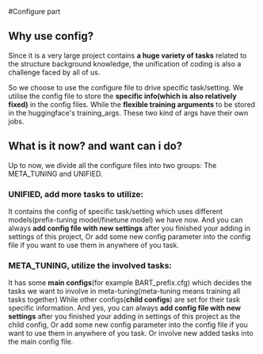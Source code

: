 #Configure part
## Why use config?
Since it is a very large project contains **a huge variety of tasks** related to the structure background knowledge,
 the unification of coding is also a challenge faced by all of us.

So we choose to use the configure file to drive specific task/setting. 
We utilise the config file to store the **specific info(which is also relatively fixed)** in the config files.
While the **flexible training arguments** to be stored in the huggingface's training_args.
These two kind of args have their own jobs. 

## What is it now? and want can i do?
Up to now, we divide all the configure files into two groups: 
The META_TUNING and UNIFIED. 
### UNIFIED, add more tasks to utilize:
It contains the config of specific task/setting which uses different models(prefix-tuning model/finetune model) we have now. 
And you can always **add config file with new settings** after you finished your adding in settings of this project,
Or add some new config parameter into the config file if you want to use them in anywhere of you task.

### META_TUNING, utilize the involved tasks:
It has some **main configs**(for example BART_prefix.cfg) which decides the tasks we want to involve in meta-tuning(meta-tuning means training all tasks together)
While other configs(**child configs**) are set for their task specific information. 
And yes,  you can always **add config file with new settings** after you finished your adding in settings of this project as the child config,
Or add some new config parameter into the config file if you want to use them in anywhere of you task.
Or involve new added tasks into the main config file.




